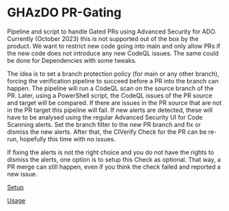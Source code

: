 # GHAzDO PR-Gating
Pipeline and script to handle Gated PRs using Advanced Security for ADO. Currently (October 2023) this is not supported out of the box by the product. We want to restrict new code going into main and only allow PRs if the new code does not introduce any new CodeQL issues. The same could be done for Dependencies with some tweaks.

The idea is to set a branch protection policy (for main or any other branch), forcing the verification pipeline to succeed before a PR into the branch can happen. The pipeline will run a CodeQL scan on the source branch of the PR. Later, using a PowerShell script, the CodeQL issues of the PR source and target will be compared. If there are issues in the PR source that are not in the PR target this pipeline will fail. 
If new alerts are detected, these will have to be analysed using the regular Advanced Security UI for Code Scanning alerts. Set the branch filter to the new PR branch and fix or dismiss the new alerts. After that, the CIVerify Check for the PR can be re-run, hopefully this time with no issues.

If fixing the alerts is not the right choice and you do not have the rights to dismiss the alerts, one option is to setup this Check as optional. That way, a PR merge can still happen, even if you think the check failed and reported a new issue. 


[Setup](./Setup.md)

[Usage](./Usage.md)
